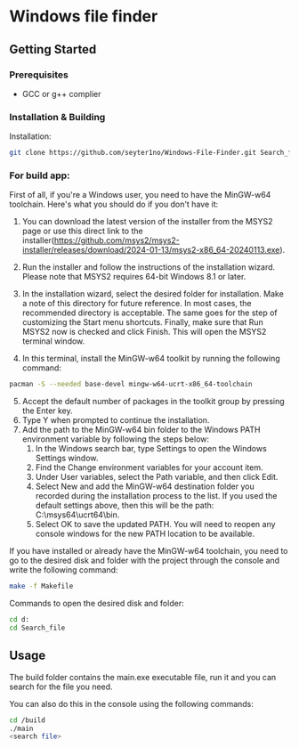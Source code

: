 # Windows file finder

## Getting Started

### Prerequisites

- GCC or g++ complier

### Installation & Building

Installation:

```sh
git clone https://github.com/seyter1no/Windows-File-Finder.git Search_file
```
### For build app:

First of all, if you're a Windows user, you need to have the MinGW-w64 toolchain. Here's what you should do if you don't have it:
1. You can download the latest version of the installer from the MSYS2 page or use this direct link to the installer(https://github.com/msys2/msys2-installer/releases/download/2024-01-13/msys2-x86_64-20240113.exe).

2. Run the installer and follow the instructions of the installation wizard. Please note that MSYS2 requires 64-bit Windows 8.1 or later.

3. In the installation wizard, select the desired folder for installation. Make a note of this directory for future reference. In most cases, the recommended directory is acceptable. The same goes for the step of customizing the Start menu shortcuts. Finally, make sure that Run MSYS2 now is checked and click Finish. This will open the MSYS2 terminal window.

4. In this terminal, install the MinGW-w64 toolkit by running the following command:
```sh
pacman -S --needed base-devel mingw-w64-ucrt-x86_64-toolchain
```
5. Accept the default number of packages in the toolkit group by pressing the Enter key.
6. Type Y when prompted to continue the installation.
7. Add the path to the MinGW-w64 bin folder to the Windows PATH environment variable by following the steps below:
    1. In the Windows search bar, type Settings to open the Windows Settings window.
    2. Find the Change environment variables for your account item.
    3. Under User variables, select the Path variable, and then click Edit.
    4. Select New and add the MinGW-w64 destination folder you recorded during the installation process to the list. If you used the default settings above, then this will be the path: C:\msys64\ucrt64\bin.
    5. Select OK to save the updated PATH. You will need to reopen any console windows for the new PATH location to be available.

If you have installed or already have the MinGW-w64 toolchain, you need to go to the desired disk and folder with the project through the console and write the following command:

```sh
make -f Makefile
```

Commands to open the desired disk and folder:

```sh
cd d:
cd Search_file
```
## Usage

The build folder contains the main.exe executable file, run it and you can search for the file you need.

You can also do this in the console using the following commands:

```sh
cd /build
./main
<search file>
```